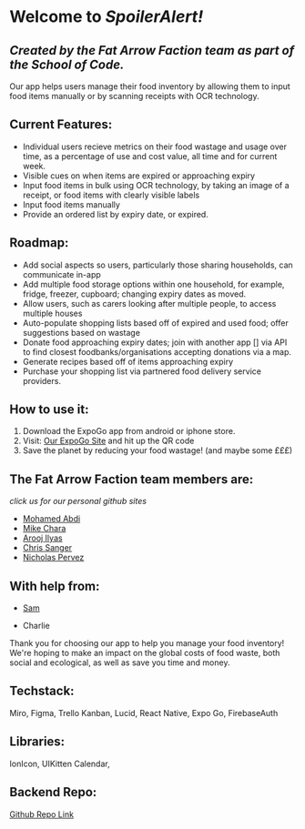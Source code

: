 # Welcome to _SpoilerAlert!_

## _Created by the Fat Arrow Faction team as part of the School of Code._

Our app helps users manage their food inventory by allowing them to input food items manually or by scanning receipts with OCR technology.

## Current Features:

- Individual users recieve metrics on their food wastage and usage over time, as a percentage of use and cost value, all time and for current week.
- Visible cues on when items are expired or approaching expiry
- Input food items in bulk using OCR technology, by taking an image of a receipt, or food items with clearly visible labels
- Input food items manually
- Provide an ordered list by expiry date, or expired.

## Roadmap:

- Add social aspects so users, particularly those sharing households, can communicate in-app
- Add multiple food storage options within one household, for example, fridge, freezer, cupboard; changing expiry dates as moved.
- Allow users, such as carers looking after multiple people, to access multiple houses
- Auto-populate shopping lists based off of expired and used food; offer suggestions based on wastage
- Donate food approaching expiry dates; join with another app [] via API to find closest foodbanks/organisations accepting donations via a map.
- Generate recipes based off of items approaching expiry
- Purchase your shopping list via partnered food delivery service providers.

## How to use it:

1. Download the ExpoGo app from android or iphone store.
2. Visit: [Our ExpoGo Site](https://expo.dev/@fat_arrow_faction/SpoilerAlert?serviceType=classic&distribution=expo-go) and hit up the QR code
3. Save the planet by reducing your food wastage! (and maybe some £££)

## The Fat Arrow Faction team members are:

_click us for our personal github sites_

- [Mohamed Abdi](https://github.com/Mohamed1104)
- [Mike Chara](https://github.com/MikeChara)
- [Arooj Ilyas](https://github.com/arooj-ilyas)
- [Chris Sanger](https://github.com/C0dingChris)
- [Nicholas Pervez](https://github.com/nicholaspervez)

## With help from:

- [Sam](https://github.com/cadbury-sdmjc)

* Charlie

Thank you for choosing our app to help you manage your food inventory! We're hoping to make an impact on the global costs of food waste, both social and ecological, as well as save you time and money.

## Techstack:

Miro, Figma, Trello Kanban, Lucid, React Native, Expo Go, FirebaseAuth

## Libraries:

IonIcon, UIKitten Calendar,

## Backend Repo:

[Github Repo Link](https://github.com/SchoolOfCode/bc13_final-project_back-end-fatarrowfaction)
